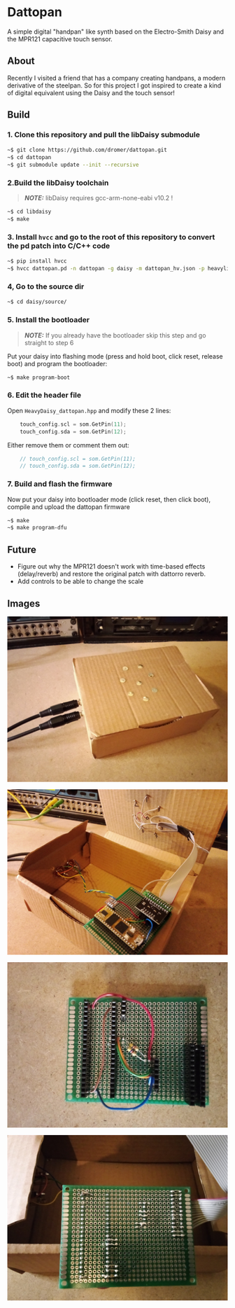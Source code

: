 # Dattopan

A simple digital "handpan" like synth based on the Electro-Smith Daisy and the MPR121 capacitive touch sensor.

## About

Recently I visited a friend that has a company creating handpans, a modern derivative of the steelpan. So for this project I got inspired to create a kind of digital equivalent using the Daisy and the touch sensor!

## Build

### 1. Clone this repository and pull the libDaisy submodule

```bash
~$ git clone https://github.com/dromer/dattopan.git
~$ cd dattopan
~$ git submodule update --init --recursive
```

### 2.Build the libDaisy toolchain

> **_NOTE:_** libDaisy requires gcc-arm-none-eabi v10.2 !

```bash
~$ cd libdaisy
~$ make
```

### 3. Install `hvcc` and go to the root of this repository to convert the pd patch into C/C++ code

```bash
~$ pip install hvcc
~$ hvcc dattopan.pd -n dattopan -g daisy -m dattopan_hv.json -p heavylib
```

### 4, Go to the source dir

```bash
~$ cd daisy/source/
```

### 5. Install the bootloader

> **_NOTE:_** If you already have the bootloader skip this step and go straight to step 6

Put your daisy into flashing mode (press and hold boot, click reset, release boot) and program the bootloader:

```bash
~$ make program-boot
```

### 6. Edit the header file

Open `HeavyDaisy_dattopan.hpp` and modify these 2 lines:

```cpp
    touch_config.scl = som.GetPin(11);
    touch_config.sda = som.GetPin(12);
```

Either remove them or comment them out:

```cpp
    // touch_config.scl = som.GetPin(11);
    // touch_config.sda = som.GetPin(12);
```

### 7. Build and flash the firmware

Now put your daisy into bootloader mode (click reset, then click boot), compile and upload the dattopan firmware

```bash
~$ make
~$ make program-dfu
```

## Future

- Figure out why the MPR121 doesn't work with time-based effects (delay/reverb) and restore the original patch with dattorro reverb.
- Add controls to be able to change the scale

## Images

![Outside of the box](docs/box.jpg)

![Inside of the box](docs/box_inside.jpg)

![Top of the protoboard](docs/proto_top.jpg)

![Bottom of the protoboard](docs/proto_bottom.jpg)
